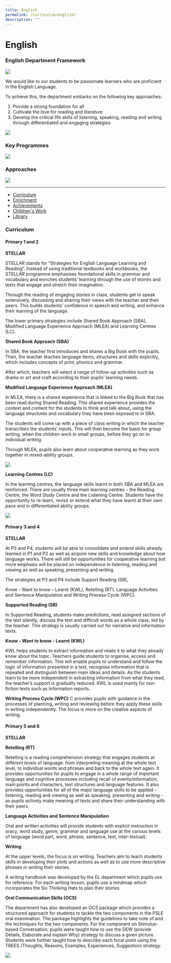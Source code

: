 ```yaml
---
title: English
permalink: /curriculum/english/
description: ""
---
```

# **English**

### English Department Framework

![](/images/FRAMEWORK.jpg)

We would like to our students to be passionate learners who are proficient in the English Language.

To achieve this, the department embarks on the following key approaches:

1.  Provide a strong foundation for all
2.  Cultivate the love for reading and literature
3.  Develop the critical life skills of listening, speaking, reading and writing through differentiated and engaging strategies

![](/images/EL_001.png)

### Key Programmes

![](/images/EL_002.png)

### Approaches

![](/images/approaches2.png)

----------------------------------------------------------------------

* [Curriculum](#Curriculum)  
* [Enrichment](#Enrichment)
* [Achievements](#Achievements)
* [Children's Work](#Childten'swork)
* [Library](#Ilbrary)

<h3><a name="Curriculum"></a>Curriculum</h3>

#### Primary 1 and 2


**STELLAR**

STELLAR stands for “Strategies for English Language Learning and Reading”. Instead of using traditional textbooks and workbooks, the STELLAR programme emphasises foundational skills in grammar and vocabulary and enriches students’ learning through the use of stories and texts that engage and stretch their imagination.

Through the reading of engaging stories in class, students get to speak extensively, discussing and sharing their views with the teacher and their peers. This builds students’ confidence in speech and writing, and enhance their learning of the language.

The lower primary strategies include Shared Book Approach (SBA), Modified Language Experience Approach (MLEA) and Learning Centres (LC).

**Shared Book Approach (SBA)**

In SBA, the teacher first introduces and shares a Big Book with the pupils. Then, the teacher teaches language items, structures and skills explicitly, which includes concepts of print, phonics and grammar.

After which, teachers will select a range of follow-up activities such as drama or art and craft according to their pupils’ learning needs.


**Modified Language Experience Approach (MLEA)**

In MLEA, there is a shared experience that is linked to the Big Book that has been read during Shared Reading. This shared experience provides the context and content for the students to think and talk about, using the language structures and vocabulary they have been exposed to in SBA.

The students will come up with a piece of class writing in which the teacher transcribes the students’ inputs. This will then become the basis for group writing, when the children work in small groups, before they go on to individual writing.

Through MLEA, pupils also learn about cooperative learning as they work together in mixed-ability groups.

![](/images/MLEA.jpg)

**Learning Centres (LC)**

In the learning centres, the language skills learnt in both SBA and MLEA are reinforced. There are usually three main learning centres – the Reading Centre, the Word Study Centre and the Listening Centre. Students have the opportunity to re-learn, revisit or extend what they have learnt at their own pace and in differentiated ability groups.

![](/images/LC%202016.png)

#### Primary 3 and 4

**STELLAR**

At P3 and P4, students will be able to consolidate and extend skills already learned in P1 and P2 as well as acquire new skills and knowledge about how language works. There will still be opportunities for cooperative learning but more emphasis will be placed on independence in listening, reading and viewing as well as speaking, presenting and writing.

The strategies at P3 and P4 include Support Reading (SR),

Know - Want to know – Learnt (KWL), Retelling (RT), Language Activities and Sentence Manipulation and Writing Process Cycle (WPC).


**Supported Reading (SR)**

In Supported Reading, students make predictions, read assigned sections of the text silently, discuss the text and difficult words as a whole class, led by the teacher. This strategy is usually carried out for narrative and information texts.

**Know - Want to know - Learnt (KWL)**

KWL helps students to extract information and relate it to what they already know about the topic. Teachers guide students to organise, access and remember information. This will enable pupils to understand and follow the logic of information presented in a text, recognise information that is repeated and distinguish between main ideas and details. As the students learn to be more independent in extracting information from what they read, the teacher’s support is gradually reduced. KWL is used mainly for non-fiction texts such as information reports.

**Writing Process Cycle (WPC)**
C provides pupils with guidance in the processes of planning, writing and reviewing before they apply these skills in writing independently. The focus is more on the creative aspects of writing.

#### Primary 5 and 6

**STELLAR**

**Retelling (RT)**

Retelling is a reading comprehension strategy that engages students at different levels of language: from interpreting meaning at the whole text level, to individual words and phrases and back to the whole text again. It provides opportunities for pupils to engage in a whole range of important language and cognitive processes including recall of events/information, main points and characters, text structures and language features. It also provides opportunities for all of the major language skills to be applied - listening, reading and viewing as well as speaking, presenting and writing - as pupils actively make meaning of texts and share their understanding with their peers.

**Language Activities and Sentence Manipulation**

Oral and written activities will provide students with explicit instruction in oracy, word study, genre, grammar and language use at the various levels of language (word part, word, phrase, sentence, text, inter-textual).


**Writing**

At the upper levels, the focus is on writing. Teachers aim to teach students skills in developing their plots and actions as well as to use more descriptive phrases in writing their stories.

A writing handbook was developed by the EL department which pupils use for reference. For each writing lesson, pupils use a mindmap which incorporates the Six Thinking Hats to plan their stories.


**Oral Communication Skills (OCS)**

The department has also developed an OCS package which provides a structured approach for students to tackle the two components in the PSLE oral examination. The package highlights the guidelines to take note of and the techniques for the two components. For the component on Stimulus-based Conversation, pupils were taught how to use the DEW (provide Details, Elaborate and explain Why) strategy to discuss a given picture. Students were further taught how to describe each focal point using the TREES (Thoughts, Reasons, Examples, Experiences, Suggestion) strategy.

![](/images/OCS.jpg)